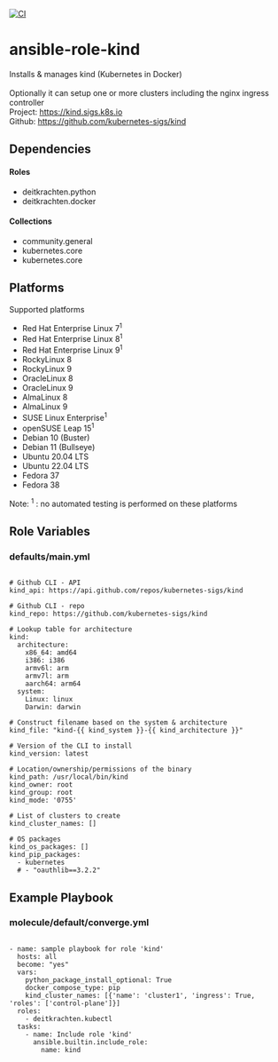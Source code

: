 [![CI](https://github.com/de-it-krachten/ansible-role-kind/workflows/CI/badge.svg?event=push)](https://github.com/de-it-krachten/ansible-role-kind/actions?query=workflow%3ACI)


# ansible-role-kind

Installs & manages kind (Kubernetes in Docker)<br><br>
Optionally it can setup one or more clusters including the nginx ingress controller<br>
Project: https://kind.sigs.k8s.io<br>
Github: https://github.com/kubernetes-sigs/kind<br>



## Dependencies

#### Roles
- deitkrachten.python
- deitkrachten.docker

#### Collections
- community.general
- kubernetes.core
- kubernetes.core

## Platforms

Supported platforms

- Red Hat Enterprise Linux 7<sup>1</sup>
- Red Hat Enterprise Linux 8<sup>1</sup>
- Red Hat Enterprise Linux 9<sup>1</sup>
- RockyLinux 8
- RockyLinux 9
- OracleLinux 8
- OracleLinux 9
- AlmaLinux 8
- AlmaLinux 9
- SUSE Linux Enterprise<sup>1</sup>
- openSUSE Leap 15<sup>1</sup>
- Debian 10 (Buster)
- Debian 11 (Bullseye)
- Ubuntu 20.04 LTS
- Ubuntu 22.04 LTS
- Fedora 37
- Fedora 38

Note:
<sup>1</sup> : no automated testing is performed on these platforms

## Role Variables
### defaults/main.yml
<pre><code>
# Github CLI - API
kind_api: https://api.github.com/repos/kubernetes-sigs/kind

# Github CLI - repo
kind_repo: https://github.com/kubernetes-sigs/kind

# Lookup table for architecture
kind:
  architecture:
    x86_64: amd64
    i386: i386
    armv6l: arm
    armv7l: arm
    aarch64: arm64
  system:
    Linux: linux
    Darwin: darwin

# Construct filename based on the system & architecture
kind_file: "kind-{{ kind_system }}-{{ kind_architecture }}"

# Version of the CLI to install
kind_version: latest

# Location/ownership/permissions of the binary
kind_path: /usr/local/bin/kind
kind_owner: root
kind_group: root
kind_mode: '0755'

# List of clusters to create
kind_cluster_names: []

# OS packages
kind_os_packages: []
kind_pip_packages:
  - kubernetes
  # - "oauthlib==3.2.2"
</pre></code>




## Example Playbook
### molecule/default/converge.yml
<pre><code>
- name: sample playbook for role 'kind'
  hosts: all
  become: "yes"
  vars:
    python_package_install_optional: True
    docker_compose_type: pip
    kind_cluster_names: [{'name': 'cluster1', 'ingress': True, 'roles': ['control-plane']}]
  roles:
    - deitkrachten.kubectl
  tasks:
    - name: Include role 'kind'
      ansible.builtin.include_role:
        name: kind
</pre></code>
